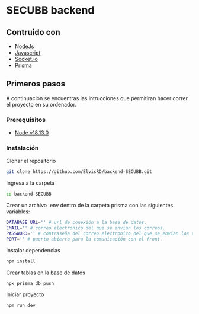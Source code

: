# SECUBB backend

## Contruido con

- [NodeJs](https://nodejs.org/es)
- [Javascript](https://www.javascript.com/)
- [Socket.io](https://socket.io/)
- [Prisma](https://www.prisma.io/)

## Primeros pasos

A continuacion se encuentras las intrucciones que permitiran hacer correr el proyecto en su ordenador.

### Prerequisitos

- [Node v18.13.0](https://nodejs.org/es/)

### Instalación

Clonar el repositorio
```bash
git clone https://github.com/ElvisRD/backend-SECUBB.git
```
Ingresa a la carpeta
```bash
cd backend-SECUBB
```
Crear un archivo .env dentro de la carpeta prisma con las siguientes variables:
```bash
DATABASE_URL='' # url de conexión a la base de datos.
EMAIL='' # correo electronico del que se envian los correos.
PASSWORD='' # contraseña del correo electronico del que se envian los correos.
PORT='' # puerto abierto para la comunicación con el front.
```
Instalar dependencias
```bash
npm install
```
Crear tablas en la base de datos
```bash
npx prisma db push
```
Iniciar proyecto
```bash
npm run dev
```







